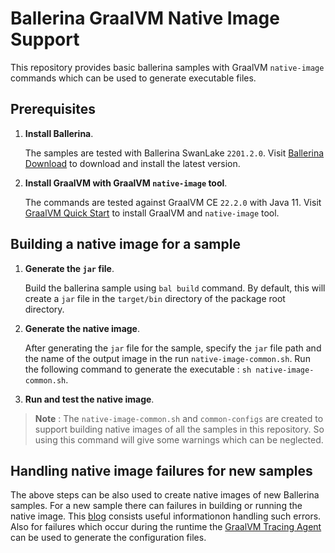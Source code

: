 Ballerina GraalVM Native Image Support
======================================

This repository provides basic ballerina samples with GraalVM `native-image` commands which can be
used to generate executable files. 

## Prerequisites

1. **Install Ballerina**.

   The samples are tested with Ballerina SwanLake `2201.2.0`. Visit [Ballerina Download](https://ballerina.io/downloads/) 
to download and install the latest version.

2. **Install GraalVM with GraalVM `native-image` tool**.

   The commands are tested against GraalVM CE `22.2.0` with Java 11. Visit [GraalVM Quick Start](https://www.graalvm.org/java/quickstart/)
to install GraalVM and `native-image` tool.

## Building a native image for a sample

1. **Generate the `jar` file**.

   Build the ballerina sample using `bal build` command. By default, this will create a `jar` file 
in the `target/bin` directory of the package root directory.

2. **Generate the native image**.

    After generating the `jar` file for the sample, specify the `jar` file path and the name of the 
output image in the run `native-image-common.sh`. Run the following command to generate the 
executable : `sh native-image-common.sh`.

3. **Run and test the native image**.

> **Note** : The `native-image-common.sh` and `common-configs` are created to support building native 
images of all the samples in this repository. So using this command will give some warnings which can 
be neglected.

## Handling native image failures for new samples

The above steps can be also used to create native images of new Ballerina samples. For a new sample 
there can failures in building or running the native image. This [blog](https://simply-how.com/fix-graalvm-native-image-compilation-issues) consists useful informationon handling such errors. Also for failures which occur during the runtime 
the [GraalVM Tracing Agent](https://github.com/oracle/graal/blob/master/docs/reference-manual/native-image/AutomaticMetadataCollection.md) can be used to generate the configuration files.
